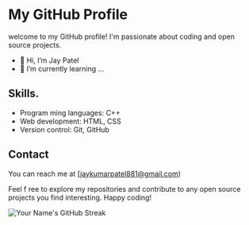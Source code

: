 # My GitHub Profile
welcome to my GitHub profile! I'm passionate  about coding and open source projects.
 
- 👋 Hi, I’m Jay Patel
- 🌱 I’m currently learning ...

## Skills.

- Program ming languages: C++
- Web development: HTML, CSS
- Version control: Git, GitHub

## Contact

You can reach me at  [jaykumarpatel881@gmail.com)

Feel f ree to explore my repositories and contribute to any open source projects you find interesting. Happy coding!

![Your Name's GitHub Streak](https://github-readme-streak-stats.herokuapp.com/?user=j0p21en5)

